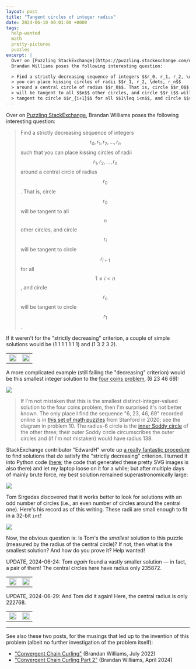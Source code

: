 ```yaml
---
layout: post
title: "Tangent circles of integer radius"
date: 2024-06-10 00:01:00 +0000
tags:
  help-wanted
  math
  pretty-pictures
  puzzles
excerpt: |
  Over on [Puzzling StackExchange](https://puzzling.stackexchange.com/questions/126548/geometry-puzzle-tangent-circles-with-integer-radii),
  Brandan Williams poses the following interesting question:

  > Find a strictly decreasing sequence of integers $$r_0, r_1, r_2, \dots, r_n$$ such that
  > you can place kissing circles of radii $$r_1, r_2, \dots, r_n$$
  > around a central circle of radius $$r_0$$. That is, circle $$r_0$$
  > will be tangent to all $$n$$ other circles, and circle $$r_i$$ will be
  > tangent to circle $$r_{i+1}$$ for all $$1\leq i<n$$, and circle $$r_n$$ will be tangent to circle $$r_1$$.
---
```


Over on [Puzzling StackExchange](https://puzzling.stackexchange.com/questions/126548/geometry-puzzle-tangent-circles-with-integer-radii),
Brandan Williams poses the following interesting question:

> Find a strictly decreasing sequence of integers $$r_0, r_1, r_2, \dots, r_n$$ such that
> you can place kissing circles of radii $$r_1, r_2, \dots, r_n$$
> around a central circle of radius $$r_0$$. That is, circle $$r_0$$
> will be tangent to all $$n$$ other circles, and circle $$r_i$$ will be
> tangent to circle $$r_{i+1}$$ for all $$1\leq i<n$$, and circle $$r_n$$ will be tangent to circle $$r_1$$.

If it weren't for the "strictly decreasing" criterion, a couple of simple solutions would be
(1 1 1 1 1 1 1) and (1 3 2 3 2).

<table>
  <tr>
    <td><img width="100%" style="vertical-align: middle;" src="/blog/images/2024-06-10-circles-seven-1s.svg"/></td>
    <td><img width="100%" style="vertical-align: middle;" src="/blog/images/2024-06-10-circles-1-3-2-3-2.svg"/></td>
  </tr>
</table>

A more complicated example (still failing the "decreasing" criterion) would be this smallest integer solution
to the [four coins problem](https://mathworld.wolfram.com/FourCoinsProblem.html), (6 23 46 69):

![](/blog/images/2024-06-10-circles-6-23-46-69.svg)

> If I'm not mistaken that this is the smallest distinct-integer-valued solution
> to the four coins problem, then I'm surprised it's not better known.
> The only place I find the sequence "6, 23, 46, 69" recorded online is in
> [this set of math puzzles](https://sumo.stanford.edu/pdfs/smt2020/geometry-problems.pdf)
> from Stanford in 2020; see the diagram in problem 10. The radius-6 circle is the
> [inner Soddy circle](https://en.wikipedia.org/wiki/Soddy_circles_of_a_triangle) of the other three;
> their outer Soddy circle circumscribes the outer circles and (if I'm not mistaken) would have radius 138.

StackExchange contributor "EdwardH" wrote up [a really fantastic procedure](https://puzzling.stackexchange.com/questions/126548/geometry-puzzle-tangent-circles-with-integer-radii/126674#126674)
to find solutions that *do* satisfy the "strictly decreasing" criterion. I turned it into Python code
([here](https://github.com/Quuxplusone/RecreationalMath/tree/master/TangentCircles); the code that generated
these pretty SVG images is also there) and let my laptop loose on it for a while; but after multiple days
of mainly brute force, my best solution remained superastronomically large:

![](/blog/images/2024-06-10-circles-2941564115506288009572255050208.svg)

Tom Sirgedas discovered that it works better to look for solutions with an odd number of circles (i.e.,
an even number of circles around the central one). Here's his record as of this writing. These radii are
small enough to fit in a 32-bit `int`!

![](/blog/images/2024-06-10-circles-476991963.svg)

Now, the obvious question is: Is Tom's the *smallest* solution to this puzzle (measured by the radius of
the central circle)? If not, then what is the smallest solution? And how do you prove it? Help wanted!

UPDATE, 2024-06-24: Tom *again* found a vastly smaller solution — in fact, a pair of them!
The central circles here have radius only 235872.

<table>
  <tr>
    <td><img width="100%" style="vertical-align: middle;" src="/blog/images/2024-06-10-circles-235872a.svg"/></td>
    <td><img width="100%" style="vertical-align: middle;" src="/blog/images/2024-06-10-circles-235872b.svg"/></td>
  </tr>
</table>

UPDATE, 2024-06-29: And Tom did it again! Here, the central radius is only 222768.

<table>
  <tr>
    <td><img width="100%" style="vertical-align: middle;" src="/blog/images/2024-06-10-circles-222768a.svg"/></td>
    <td><img width="100%" style="vertical-align: middle;" src="/blog/images/2024-06-10-circles-222768b.svg"/></td>
  </tr>
</table>

----

See also these two posts, for the musings that led up to the invention of this problem (albeit no further
investigation of the problem itself):

* ["Convergent Chain Curling"](https://achromath.substack.com/p/convergent-chain-curling) (Brandan Williams, July 2022)
* ["Convergent Chain Curling Part 2"](https://achromath.substack.com/p/convergent-chain-curling-part-2) (Brandan Williams, April 2024)

